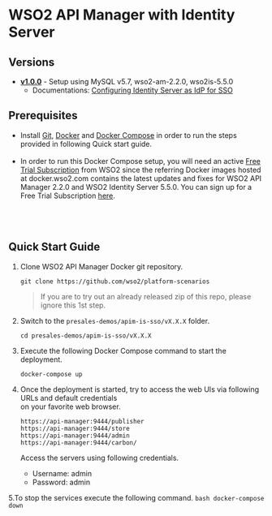 # WSO2 API Manager with Identity Server


## Versions
* [**v1.0.0**](v1.0.0) - Setup using MySQL v5.7, wso2-am-2.2.0, wso2is-5.5.0
  * Documentations: [Configuring Identity Server as IdP for SSO](https://docs.wso2.com/display/AM200/Configuring+Identity+Server+as+IdP+for+SSO)

## Prerequisites

 * Install [Git](https://git-scm.com/book/en/v2/Getting-Started-Installing-Git), [Docker](https://www.docker.com/get-docker) and [Docker Compose](https://docs.docker.com/compose/install/#install-compose)
   in order to run the steps provided in following Quick start guide. <br><br>
 * In order to run this Docker Compose setup, you will need an active [Free Trial Subscription](https://wso2.com/free-trial-subscription)
   from WSO2 since the referring Docker images hosted at docker.wso2.com contains the latest updates and fixes for WSO2 API Manager 2.2.0 and
   WSO2 Identity Server 5.5.0. You can sign up for a Free Trial Subscription [here](https://wso2.com/free-trial-subscription). <br><br>
  <br><br>
## Quick Start Guide

1. Clone WSO2 API Manager Docker git repository.
    ```
    git clone https://github.com/wso2/platform-scenarios
    ```
    > If you are to try out an already released zip of this repo, please ignore this 1st step.

2. Switch to the `presales-demos/apim-is-sso/vX.X.X` folder.
    ```
    cd presales-demos/apim-is-sso/vX.X.X
    ```

3. Execute the following Docker Compose command to start the deployment.
    ```
    docker-compose up
    ```

4. Once the deployment is started, try to access the web UIs via following URLs and default credentials <br>
   on your favorite web browser.

   ```
   https://api-manager:9444/publisher
   https://api-manager:9444/store
   https://api-manager:9444/admin
   https://api-manager:9444/carbon/
   ```
   Access the servers using following credentials.

   * Username: admin <br>
   * Password: admin

5.To stop the services execute the following command.
    ```bash
    docker-compose down
    ```